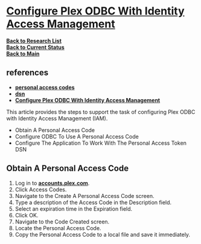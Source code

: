 # **[Configure Plex ODBC With Identity Access Management](https://community.fuuz.com/space/FPT/62029965/Configure+Plex+ODBC+With+Identity+Access+Management)**

**[Back to Research List](../../../research_list.md)**\
**[Back to Current Status](../../../../development/status/weekly/current_status.md)**\
**[Back to Main](../../../../README.md)**

## references

- **[personal access codes](../../../../secrets/plex/user_info.md)**
- **[dsn](../../../../odbc/odbc64.ini)**
- **[Configure Plex ODBC With Identity Access Management](https://community.fuuz.com/space/FPT/62029965/Configure+Plex+ODBC+With+Identity+Access+Management)**

This article provides the steps to support the task of configuring Plex ODBC with Identity Access Management (IAM).

- Obtain A Personal Access Code
- Configure ODBC To Use A Personal Access Code
- Configure The Application To Work With The Personal Access Token DSN

## Obtain A Personal Access Code

1. Log in to **[accounts.plex.com](https://accounts.plex.com)**.
2. Click Access Codes.
3. Navigate to the Create A Personal Access Code screen.
4. Type a description of the Access Code in the Description field.
5. Select an expiration time in the Expiration field.
6. Click OK.
7. Navigate to the Code Created screen.
8. Locate the Personal Access Code.
9. Copy the Personal Access Code to a local file and save it immediately.
